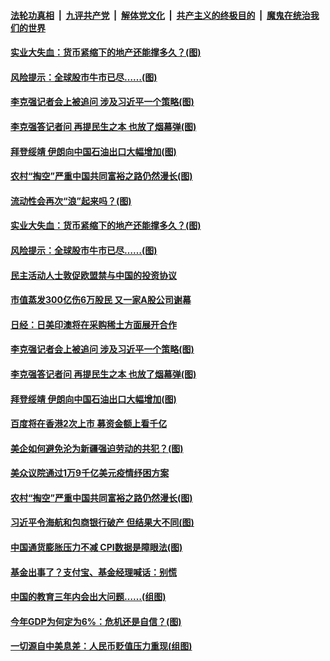 ####  [法轮功真相](../../../../basic/blob/master/README.md?t=03121431) &nbsp;|&nbsp; [九评共产党](../../../../9ping.md/blob/master/README.md?t=03121431) &nbsp;|&nbsp; [解体党文化](../../../../jtdwh.md/blob/master/README.md?t=03121431)  &nbsp;|&nbsp; [共产主义的终极目的](../../../../gczydzjmd.md/blob/master/README.md?t=03121431) &nbsp;|&nbsp; [魔鬼在统治我们的世界](../../../../mgztzwmdsj.md/blob/master/README.md?t=03121431) 

#### [实业大失血：货币紧缩下的地产还能撑多久？(图)](../pages/p5/965306.md?t=03121431) 

#### [风险提示：全球股市牛市已尽……(图)](../pages/p5/965294.md?t=03121431) 

#### [李克强记者会上被追问 涉及习近平一个策略(图)](../pages/p5/965253.md?t=03121431) 

#### [李克强答记者问 再提民生之本 也放了烟幕弹(图)](../pages/p5/965239.md?t=03121431) 

#### [拜登绥靖 伊朗向中国石油出口大幅增加(图)](../pages/p5/965164.md?t=03121431) 

#### [农村“掏空”严重中国共同富裕之路仍然漫长(图)](../pages/p5/965168.md?t=03121431) 

#### [流动性会再次“浪”起来吗？(图)](../pages/p5/965301.md?t=03121431) 

#### [实业大失血：货币紧缩下的地产还能撑多久？(图)](../pages/p5/965306.md?t=03121431) 

#### [风险提示：全球股市牛市已尽……(图)](../pages/p5/965294.md?t=03121431) 

#### [民主活动人士敦促欧盟禁与中国的投资协议](../pages/p5/965270.md?t=03121431) 

#### [市值蒸发300亿伤6万股民 又一家A股公司谢幕](../pages/p5/965257.md?t=03121431) 

#### [日经：日美印澳将在采购稀土方面展开合作](../pages/p5/965255.md?t=03121431) 

#### [李克强记者会上被追问 涉及习近平一个策略(图)](../pages/p5/965253.md?t=03121431) 

#### [李克强答记者问 再提民生之本 也放了烟幕弹(图)](../pages/p5/965239.md?t=03121431) 

#### [拜登绥靖 伊朗向中国石油出口大幅增加(图)](../pages/p5/965164.md?t=03121431) 

#### [百度将在香港2次上市 募资金额上看千亿](../pages/p5/965233.md?t=03121431) 

#### [美企如何避免沦为新疆强迫劳动的共犯？(图)](../pages/p5/965174.md?t=03121431) 

#### [美众议院通过1万9千亿美元疫情纾困方案](../pages/p5/965172.md?t=03121431) 

#### [农村“掏空”严重中国共同富裕之路仍然漫长(图)](../pages/p5/965168.md?t=03121431) 

#### [习近平令海航和包商银行破产 但结果大不同(图)](../pages/p5/965157.md?t=03121431) 

#### [中国通货膨胀压力不减 CPI数据是障眼法(图)](../pages/p5/965133.md?t=03121431) 

#### [基金出事了？支付宝、基金经理喊话：别慌](../pages/p5/965131.md?t=03121431) 


#### [中国的教育三年内会出大问题……(组图)](../pages/p5/965061.md?t=03121431) 

#### [今年GDP为何定为6%：危机还是自信？(图)](../pages/p5/965072.md?t=03121431) 

#### [一切源自中美息差：人民币贬值压力重现(组图)](../pages/p5/965065.md?t=03121431) 

